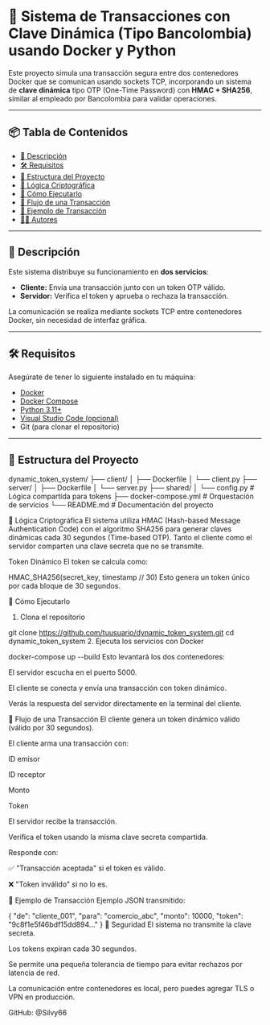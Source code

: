 # 🔐 Sistema de Transacciones con Clave Dinámica (Tipo Bancolombia) usando Docker y Python

Este proyecto simula una transacción segura entre dos contenedores Docker que se comunican usando sockets TCP, incorporando un sistema de **clave dinámica** tipo OTP (One-Time Password) con **HMAC + SHA256**, similar al empleado por Bancolombia para validar operaciones.

---

## 📦 Tabla de Contenidos

- [🧩 Descripción](#🧩-descripción)
- [🛠️ Requisitos](#🛠️-requisitos)
- [📁 Estructura del Proyecto](#📁-estructura-del-proyecto)
- [🔐 Lógica Criptográfica](#🔐-lógica-criptográfica)
- [🚀 Cómo Ejecutarlo](#🚀-cómo-ejecutarlo)
- [🔁 Flujo de una Transacción](#🔁-flujo-de-una-transacción)
- [🧪 Ejemplo de Transacción](#🧪-ejemplo-de-transacción)
- [👨‍💻 Autores](#👨‍💻-autores)

---

## 🧩 Descripción

Este sistema distribuye su funcionamiento en **dos servicios**:

- **Cliente:** Envía una transacción junto con un token OTP válido.
- **Servidor:** Verifica el token y aprueba o rechaza la transacción.

La comunicación se realiza mediante sockets TCP entre contenedores Docker, sin necesidad de interfaz gráfica.

---

## 🛠️ Requisitos

Asegúrate de tener lo siguiente instalado en tu máquina:

- [Docker](https://www.docker.com/products/docker-desktop)
- [Docker Compose](https://docs.docker.com/compose/)
- [Python 3.11+](https://www.python.org/)
- [Visual Studio Code (opcional)](https://code.visualstudio.com/)
- Git (para clonar el repositorio)

---

## 📁 Estructura del Proyecto


dynamic_token_system/
├── client/
│   ├── Dockerfile
│   └── client.py
├── server/
│   ├── Dockerfile
│   └── server.py
├── shared/
│   └── config.py        # Lógica compartida para tokens
├── docker-compose.yml   # Orquestación de servicios
└── README.md             # Documentación del proyecto

🔐 Lógica Criptográfica
El sistema utiliza HMAC (Hash-based Message Authentication Code) con el algoritmo SHA256 para generar claves dinámicas cada 30 segundos (Time-based OTP). Tanto el cliente como el servidor comparten una clave secreta que no se transmite.

Token Dinámico
El token se calcula como:


HMAC_SHA256(secret_key, timestamp // 30)
Esto genera un token único por cada bloque de 30 segundos.

🚀 Cómo Ejecutarlo
1. Clona el repositorio

git clone https://github.com/tuusuario/dynamic_token_system.git
cd dynamic_token_system
2. Ejecuta los servicios con Docker


docker-compose up --build
Esto levantará los dos contenedores:

El servidor escucha en el puerto 5000.

El cliente se conecta y envía una transacción con token dinámico.

Verás la respuesta del servidor directamente en la terminal del cliente.

🔁 Flujo de una Transacción
El cliente genera un token dinámico válido (válido por 30 segundos).

El cliente arma una transacción con:

ID emisor

ID receptor

Monto

Token

El servidor recibe la transacción.

Verifica el token usando la misma clave secreta compartida.

Responde con:

✅ "Transacción aceptada" si el token es válido.

❌ "Token inválido" si no lo es.

🧪 Ejemplo de Transacción
Ejemplo JSON transmitido:


{
  "de": "cliente_001",
  "para": "comercio_abc",
  "monto": 10000,
  "token": "9c8f1e5f46bdf15dd894..."
}
🔐 Seguridad
El sistema no transmite la clave secreta.

Los tokens expiran cada 30 segundos.

Se permite una pequeña tolerancia de tiempo para evitar rechazos por latencia de red.

La comunicación entre contenedores es local, pero puedes agregar TLS o VPN en producción.

GitHub: @Silvy66